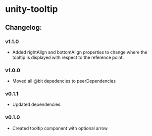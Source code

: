 # unity-tooltip

## Changelog:

### v1.1.0
- Added rightAlign and bottomAlign properties to change where the tooltip is displayed with respect to the reference point.

### v1.0.0
- Moved all @bit depedencies to peerDependencies

### v0.1.1
- Updated dependencies

### v0.1.0
- Created tooltip component with optional arrow
